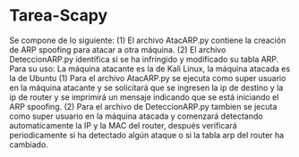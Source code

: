 # Tarea-Scapy
Se compone de lo siguiente:
(1) El archivo AtacARP.py contiene la creación de ARP spoofing para atacar a otra máquina.
(2) El archivo DeteccionARP.py identifica si se ha infringido y modificado su tabla ARP.
Para su uso:
La máquina atacante es la de Kali Linux, la máquina atacada es la de Ubuntu
(1) Para el archivo AtacARP.py se ejecuta como super usuario en la máquina atacante y se solicitará que se ingresen la ip de destino y la ip de router y se imprimirá un mensaje indicando que se está iniciando el ARP spoofing.
(2) Para el archivo de DeteccionARP.py tambien se jecuta como super usuario en la máquina atacada y comenzará detectando automaticamente la IP y la MAC del router, después verificará periodicamente si ha detectado algún ataque o si la tabla arp del router ha cambiado.
